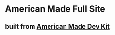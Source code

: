 # American Made Full Site
## built from [American Made Dev Kit](https://github.com/nbc-ux/american-made-kit)
